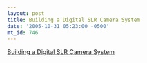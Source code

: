 ```yaml
---
layout: post
title: Building a Digital SLR Camera System
date: '2005-10-31 05:23:00 -0500'
mt_id: 746
---
```

<a href="http://philip.greenspun.com/photography/building-a-digital-slr-system">Building a Digital SLR Camera System</a>
